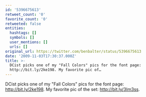 ```yaml
---
id: '5396675613'
retweet_count: '0'
favorite_count: '0'
retweeted: false
entities:
  hashtags: []
  symbols: []
  user_mentions: []
  urls: []
original_url: https://twitter.com/benbalter/status/5396675613
date: '2009-11-03T17:30:37.000Z'
title: >-
  DCist picks one of my "Fall Colors" pics for the font page:
  http://bit.ly/2ke198. My favorite pic of…
---
```


DCist picks one of my "Fall Colors" pics for the font page: http://bit.ly/2ke198. My favorite pic of the set: http://bit.ly/3Im3ss.